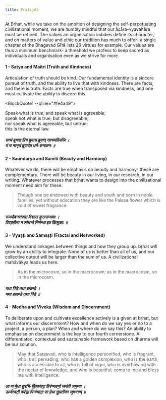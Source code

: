 ```yaml
---
title: Pratijñā
---
```


<script>
import BlockQuote1 from '$lib/components/reuse/BlockQuote.svelte'
import BlockQuote2 from '$lib/components/reuse/BlockQuote.svelte'
import BlockQuote3 from '$lib/components/reuse/BlockQuote.svelte'
import BlockQuote4 from '$lib/components/reuse/BlockQuote.svelte'
</script>

At Bṛhat, while we take on the ambition of designing the self-perpetuating civilizational moment, we are humbly mindful that our ācāra-vyavahāra must be refined. The values an organisation imbibes define its character, and on matters of value and ethic our tradition has much to offer- a single chapter of the Bhagavad Gītā lists 26 virtues for example. Our values are thus a minimum benchmark- a threshold we profess to keep sacred as individuals and organisation even as we strive for more.

#### 1 - Satya and Maitri (Truth and Kindness)

Articulation of truth should be kind. Our fundamental identity is a sincere pursuit of truth, and the ability to live that with kindness. There are facts, and there is truth. Facts are true when transposed via kindness, and one must cultivate the ability to discern this.

<BlockQuote1 --qline="#fe4a49">
<div slot="quote">
Speak what is true; and speak what is agreeable;<br>
speak not what is true, but disagreeable;<br>
nor speak what is agreeable, but untrue;<br>
this is the eternal law.
</div>
</BlockQuote1>

<div class="hindi"><h5>
सत्यं ब्रूयात् प्रियं ब्रूयान्न ब्रूयात् सत्यमप्रियम्प्रि ।<br>
यं च नानृतं ब्रूयादेष धर्मः सनातनः ॥
</h5></div>

#### 2 - Saundarya and Samiti (Beauty and Harmony)

Whatever we do, there will be emphasis on beauty and harmony- these are complementary. There will be beauty in our living, in our research, in our writing. Whatever processes that bṛhat wants to design into the civilizational moment need aim for these.

> Though one be endowed with beauty and youth and born in noble families,
> yet without education they are like the Palasa flower which is void of sweet fragrance.

<div class="hindi"><h5>
रूपयौवनसंपन्ना विशाल कुलसम्भवाः ।<br>
विद्याहीना न शोभन्ते निर्गन्धा इव किंशुकाः ॥
</h5></div>

#### 3 - Vyaṣṭi and Samaṣṭi (Fractal and Networked)

We understand linkages between things and how they group up. bṛhat will grow by an ability to integrate. None of us is better than all of us, and our collective output will be larger than the sum of us. A civilizational mahāvākya leads us here.

> As in the microcosm, so in the macrocosm;
> as in the macrocosm, so in the microcosm.

<div class="hindi"><h5>
यथा पिंडे तथा ब्रह्मण्डे ।<br>
यथा ब्रह्मण्डे तथा पिंडे ॥
</h5></div>

#### 4 - Medha and Viveka (Wisdom and Discernment)

To deliberate upon and cultivate excellence actively is a given at bṛhat, but what informs our discernment? How and when do we say yes or no to a project, a person, a plan? When and where do we say this? An ability to emphasise on discernment is the key to our fourth cornerstone. A differentiated, contextual and sustainable framework based on dharma will be our solution.

> May that Sarasvati, who is intelligence personified, who is fragrant, who is all pervading, who has a golden complexion, who is the earth, who is accessible to all; who is full of vigor, who is overflowing with the nectar of knowledge, and who is beautiful; come to me and bless me with intelligence.

<div class="hindi"><h5>
आ मां मे॒धा सु॒रभि॑-र्वि॒श्वरू॑पा॒ हिर॑ण्यवर्णा॒ जग॑ती जग॒म्या ।<br> 
ऊर्ज॑स्वती॒ पय॑सा॒ पिन्व॑माना॒ सा मे॒धा सु॒प्रती॑का जुषन्ताम् ॥
</h5></div>

